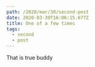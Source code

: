 ```yaml
---
path: /2020/mar/30/second-post
date: 2020-03-30T16:06:15.677Z
title: One of a few times
tags:
  - second
  - post
---
```

That is true buddy